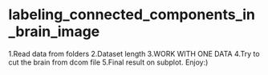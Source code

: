 # labeling_connected_components_in_brain_image
1.Read data from folders
2.Dataset length
3.WORK WITH ONE DATA
4.Try to cut the brain from dcom file
5.Final result on subplot. Enjoy:)
